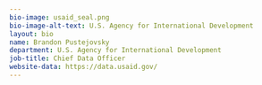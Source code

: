 ```yaml
---
bio-image: usaid_seal.png
bio-image-alt-text: U.S. Agency for International Development
layout: bio
name: Brandon Pustejovsky
department: U.S. Agency for International Development
job-title: Chief Data Officer
website-data: https://data.usaid.gov/
---
```

